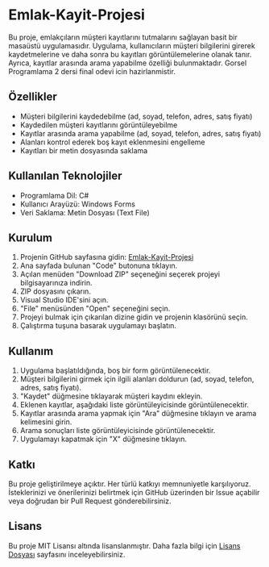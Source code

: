 # Emlak-Kayit-Projesi

Bu proje, emlakçıların müşteri kayıtlarını tutmalarını sağlayan basit bir masaüstü uygulamasıdır. Uygulama, kullanıcıların müşteri bilgilerini girerek kaydetmelerine ve daha sonra bu kayıtları görüntülemelerine olanak tanır. Ayrıca, kayıtlar arasında arama yapabilme özelliği bulunmaktadır. Gorsel Programlama 2 dersi final odevi icin hazirlanmistir.

## Özellikler

- Müşteri bilgilerini kaydedebilme (ad, soyad, telefon, adres, satış fiyatı)
- Kaydedilen müşteri kayıtlarını görüntüleyebilme
- Kayıtlar arasında arama yapabilme (ad, soyad, telefon, adres, satış fiyatı)
- Alanları kontrol ederek boş kayıt eklenmesini engelleme
- Kayıtları bir metin dosyasında saklama

## Kullanılan Teknolojiler

- Programlama Dil: C#
- Kullanıcı Arayüzü: Windows Forms
- Veri Saklama: Metin Dosyası (Text File)

## Kurulum

1. Projenin GitHub sayfasına gidin: [Emlak-Kayit-Projesi](https://github.com/kullaniciadi/Emlak-Kayit-Projesi)
2. Ana sayfada bulunan "Code" butonuna tıklayın.
3. Açılan menüden "Download ZIP" seçeneğini seçerek projeyi bilgisayarınıza indirin.
4. ZIP dosyasını çıkarın.
5. Visual Studio IDE'sini açın.
6. "File" menüsünden "Open" seçeneğini seçin.
7. Projeyi bulmak için çıkarılan dizine gidin ve projenin klasörünü seçin.
8. Çalıştırma tuşuna basarak uygulamayı başlatın.

## Kullanım

1. Uygulama başlatıldığında, boş bir form görüntülenecektir.
2. Müşteri bilgilerini girmek için ilgili alanları doldurun (ad, soyad, telefon, adres, satış fiyatı).
3. "Kaydet" düğmesine tıklayarak müşteri kaydını ekleyin.
4. Eklenen kayıtlar, aşağıdaki liste görüntüleyicisinde görüntülenecektir.
5. Kayıtlar arasında arama yapmak için "Ara" düğmesine tıklayın ve arama kelimesini girin.
6. Arama sonuçları liste görüntüleyicisinde görüntülenecektir.
7. Uygulamayı kapatmak için "X" düğmesine tıklayın.

## Katkı

Bu proje geliştirilmeye açıktır. Her türlü katkıyı memnuniyetle karşılıyoruz. İsteklerinizi ve önerilerinizi belirtmek için GitHub üzerinden bir Issue açabilir veya doğrudan bir Pull Request gönderebilirsiniz.

## Lisans

Bu proje MIT Lisansı altında lisanslanmıştır. Daha fazla bilgi için [Lisans Dosyası](LICENSE) sayfasını inceleyebilirsiniz.
